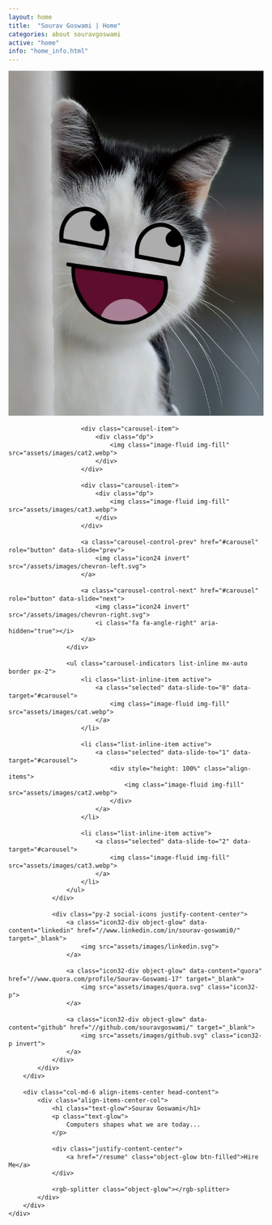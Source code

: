 ```yaml
---
layout: home
title:  "Sourav Goswami | Home"
categories: about souravgoswami
active: "home"
info: "home_info.html"
---
```


<div class="main">
	<div class="row">
		<div class="col-md-6 div-dp">
			<div class="div-dp-container">
				<div id="carousel" class="carousel slide shadow">
					<div class="carousel-inner">
						<div class="carousel-item active">
							<div class="dp">
								<img class="img-fluid img-fill" src="assets/images/cat.webp">
							</div>
						</div>

						<div class="carousel-item">
							<div class="dp">
								<img class="image-fluid img-fill" src="assets/images/cat2.webp">
							</div>
						</div>

						<div class="carousel-item">
							<div class="dp">
								<img class="image-fluid img-fill" src="assets/images/cat3.webp">
							</div>
						</div>

						<a class="carousel-control-prev" href="#carousel" role="button" data-slide="prev">
							<img class="icon24 invert" src="/assets/images/chevron-left.svg">
						</a>

						<a class="carousel-control-next" href="#carousel" role="button" data-slide="next">
							<img class="icon24 invert" src="/assets/images/chevron-right.svg">
							<i class="fa fa-angle-right" aria-hidden="true"></i>
						</a>
					</div>

					<ul class="carousel-indicators list-inline mx-auto border px-2">
						<li class="list-inline-item active">
							<a class="selected" data-slide-to="0" data-target="#carousel">
								<img class="image-fluid img-fill" src="assets/images/cat.webp">
							</a>
						</li>

						<li class="list-inline-item active">
							<a class="selected" data-slide-to="1" data-target="#carousel">
								<div style="height: 100%" class="align-items">
									<img class="image-fluid img-fill" src="assets/images/cat2.webp">
								</div>
							</a>
						</li>

						<li class="list-inline-item active">
							<a class="selected" data-slide-to="2" data-target="#carousel">
								<img class="image-fluid img-fill" src="assets/images/cat3.webp">
							</a>
						</li>
					</ul>
				</div>

				<div class="py-2 social-icons justify-content-center">
					<a class="icon32-div object-glow" data-content="linkedin" href="//www.linkedin.com/in/sourav-goswami0/" target="_blank">
						<img src="assets/images/linkedin.svg">
					</a>

					<a class="icon32-div object-glow" data-content="quora" href="//www.quora.com/profile/Sourav-Goswami-17" target="_blank">
						<img src="assets/images/quora.svg" class="icon32-p">
					</a>

					<a class="icon32-div object-glow" data-content="github" href="//github.com/souravgoswami/" target="_blank">
						<img src="assets/images/github.svg" class="icon32-p invert">
					</a>
				</div>
			</div>
		</div>

		<div class="col-md-6 align-items-center head-content">
			<div class="align-items-center-col">
				<h1 class="text-glow">Sourav Goswami</h1>
				<p class="text-glow">
					Computers shapes what we are today...
				</p>

				<div class="justify-content-center">
					<a href="/resume" class="object-glow btn-filled">Hire Me</a>
				</div>

				<rgb-splitter class="object-glow"></rgb-splitter>
			</div>
		</div>
	</div>
</div>
